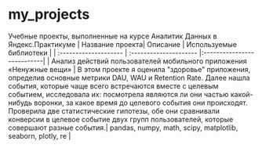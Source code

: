 # my_projects
Учебные проекты, выполненные на курсе Аналитик Данных в Яндекс.Практикуме
| Название проекта| Описание | Используемые библиотеки |
| :-------------------- | :--------------------- |:---------------------------|
| Анализ действий пользователей мобильного приложения «Ненужные вещи» | В этом проекте я оценила "здоровье" приложения, определив основные метрики DAU, WAU и Retention Rate. Далее нашла события, которые чаще всего встречаются вместе с целевым событием, исследовала их: посмотрела являются ли они частью какой-нибудь воронки, за какое время до целевого события они происходят. Проверила две статистические гипотезы, обе они сравнивали конверсии в целевое событие двух групп пользователей, которые совершают разные события.| pandas, numpy, math, scipy, matplotlib, seaborn, plotly, re |
